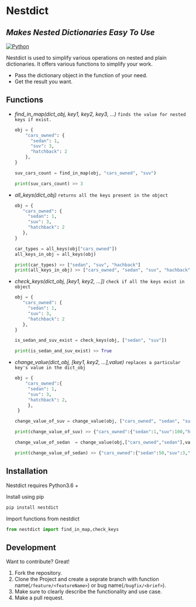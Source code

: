 # Nestdict
## _Makes Nested Dictionaries Easy To Use_

[![Python](https://www.python.org/static/community_logos/python-powered-w-140x56.png)](https://docs.python.org/3/)

Nestdict is used to simplify various operations on nested and plain dictionaries.
It offers various functions to simplify your work.

- Pass the dictionary object in the function of your need.
- Get the result you want.

## Functions

- *find_in_map(dict_obj, key1, key2, key3, ...)*  `finds the value for nested keys if exist.`
   ```py
   obj = {
       "cars_owned": {
         "sedan": 1,
         "suv": 3,
         "hatchback": 2
       },
   }
   
   suv_cars_count = find_in_map(obj, "cars_owned", "suv")
   
   print(suv_cars_count) >> 3
   ```
- *all_keys(dict_obj)* `returns all the keys present in the object`
    ```py
   obj = {
       "cars_owned": {
         "sedan": 1,
         "suv": 3,
         "hatchback": 2
       },
   }
   
   car_types = all_keys(obj["cars_owned"])
   all_keys_in_obj = all_keys(obj)
   
   print(car_types) >> ["sedan", "suv", "hachback"]
   print(all_keys_in_obj) >> ["cars_owned", "sedan", "suv", "hachback"]
   ```
- *check_keys(dict_obj, [key1, key2, ...])* `check if all the keys exist in object`
    ```py
    obj = {
       "cars_owned": {
         "sedan": 1,
         "suv": 3,
         "hatchback": 2
       },
   }
   
   is_sedan_and_suv_exist = check_keys(obj, ["sedan", "suv"])
   
   print(is_sedan_and_suv_exist) >> True
   ```
   
- *change_value(dict_obj, [key1, key2, ...],value)* `replaces a particular key's value in the dict_obj`
    ```py
    obj = {
        "cars_owned":{
         "sedan": 1,
         "suv": 3,
         "hatchback": 2,
         },
     }
   
   change_value_of_suv = change_value(obj, ["cars_owned", "sedan", "suv"],value=100)
   
   print(change_value_of_suv) >> {"cars_owned":{"sedan":1,"suv":100,"hatchback":2},}
   
   change_value_of_sedan  = change_value(obj,["cars_owned","sedan"],value = 50)
   
   print(change_value_of_sedan) >> {"cars_owned":{"sedan":50,"suv":3,"hatchback":2},}
   ```

## Installation

Nestdict requires Python3.6 +

Install using pip

```sh
pip install nestdict
```

Import functions from nestdict

```py
from nestdict import find_in_map,check_keys
```

## Development

Want to contribute? Great!
1. Fork the repository.
2. Clone the Project and create a seprate branch with function name(`/feature/<featureName>`) or bug name(`/bugfix/<brief>`).
3. Make sure to clearly describe the functionality and use case.
4. Make a pull request.
